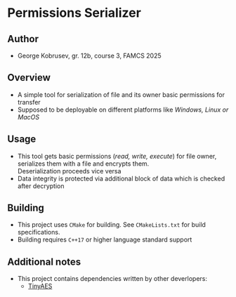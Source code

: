 # Permissions Serializer

## Author
 - George Kobrusev, gr. 12b, course 3, FAMCS 2025

## Overview
 - A simple tool for serialization of file and its owner basic permissions for transfer
 - Supposed to be deployable on different platforms like *Windows, Linux or MacOS*
 
## Usage
 - This tool gets basic permissions (*read, write, execute*) for file owner, serializes them with a file and encrypts them. <br> Deserialization proceeds vice versa
 - Data integrity is protected via additional block of data which is checked after decryption

## Building
 - This project uses <code>CMake</code> for building. See <code>CMakeLists.txt</code> for build specifications.
 - Building requires <code>C++17</code> or higher language standard support

## Additional notes
 - This project contains dependencies written by other deverlopers:
    * [TinyAES](https://github.com/kokke/tiny-AES-c)
